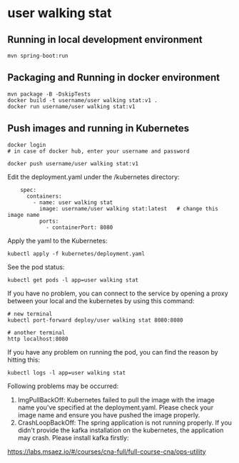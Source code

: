 # user walking stat

## Running in local development environment

```
mvn spring-boot:run
```

## Packaging and Running in docker environment

```
mvn package -B -DskipTests
docker build -t username/user walking stat:v1 .
docker run username/user walking stat:v1
```

## Push images and running in Kubernetes

```
docker login 
# in case of docker hub, enter your username and password

docker push username/user walking stat:v1
```

Edit the deployment.yaml under the /kubernetes directory:
```
    spec:
      containers:
        - name: user walking stat
          image: username/user walking stat:latest   # change this image name
          ports:
            - containerPort: 8080

```

Apply the yaml to the Kubernetes:
```
kubectl apply -f kubernetes/deployment.yaml
```

See the pod status:
```
kubectl get pods -l app=user walking stat
```

If you have no problem, you can connect to the service by opening a proxy between your local and the kubernetes by using this command:
```
# new terminal
kubectl port-forward deploy/user walking stat 8080:8080

# another terminal
http localhost:8080
```

If you have any problem on running the pod, you can find the reason by hitting this:
```
kubectl logs -l app=user walking stat
```

Following problems may be occurred:

1. ImgPullBackOff:  Kubernetes failed to pull the image with the image name you've specified at the deployment.yaml. Please check your image name and ensure you have pushed the image properly.
1. CrashLoopBackOff: The spring application is not running properly. If you didn't provide the kafka installation on the kubernetes, the application may crash. Please install kafka firstly:

https://labs.msaez.io/#/courses/cna-full/full-course-cna/ops-utility

